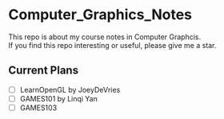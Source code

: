 # Computer_Graphics_Notes
This repo is about my course notes in Computer Graphcis.  
If you find this repo interesting or useful, please give me a star. 
## Current Plans 
- [ ] LearnOpenGL by JoeyDeVries   
- [ ] GAMES101 by Linqi Yan   
- [ ] GAMES103   
